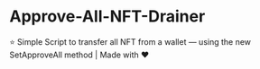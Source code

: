 # Approve-All-NFT-Drainer
⭐ Simple Script to transfer all NFT from a wallet — using the new SetApproveAll method | Made with ❤️
